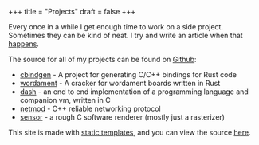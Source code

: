 +++title = "Projects"draft = false+++Every once in a while I get enough time to work on a side project. Sometimes they can be kind of neat. I try and write an article when that [happens](../tags/project).The source for all of my projects can be found on [Github](https://github.com/eqrion):* [cbindgen](https://github.com/eqrion/cbindgen) - A project for generating C/C++ bindings for Rust code* [wordament](https://github.com/eqrion/wordament) - A cracker for wordament boards written in Rust* [dash](https://github.com/eqrion/dash) - an end to end implementation of a programming language and companion vm, written in C* [netmod](https://github.com/eqrion/netmod) - C++ reliable networking protocol* [sensor](https://github.com/eqrion/sensor) - a rough C software renderer (mostly just a rasterizer)This site is made with [static templates](https://gohugo.io), and you can view the source [here](https://github.com/eqrion/dreamingofbits).